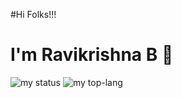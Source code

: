#Hi Folks!!!
# I'm Ravikrishna B 👋
<img alt = "my status" src="https://github-readme-stats.vercel.app/api?username=Ravikrishna25&show_icons=true&theme=dracula"/>


<img alt="my top-lang" src="https://github-readme-stats.vercel.app/api/top-langs/?username=Ravikrishna25&layout=donut" />
<!--
**Ravikrishna25/Ravikrishna25** is a ✨ _special_ ✨ repository because its `README.md` (this file) appears on your GitHub profile.

Here are some ideas to get you started:

- 🔭 I’m currently working on ...
- 🌱 I’m currently learning ...
- 👯 I’m looking to collaborate on ...
- 🤔 I’m looking for help with ...
- 💬 Ask me about ...
- 📫 How to reach me: ...
- 😄 Pronouns: ...
- ⚡ Fun fact: ...
-->
